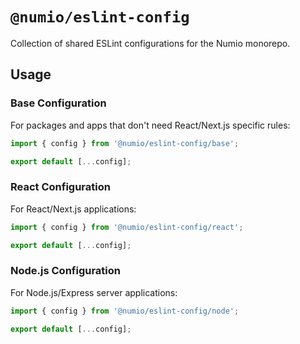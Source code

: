 # `@numio/eslint-config`

Collection of shared ESLint configurations for the Numio monorepo.

## Usage

### Base Configuration

For packages and apps that don't need React/Next.js specific rules:

```js
import { config } from '@numio/eslint-config/base';

export default [...config];
```

### React Configuration

For React/Next.js applications:

```js
import { config } from '@numio/eslint-config/react';

export default [...config];
```

### Node.js Configuration

For Node.js/Express server applications:

```js
import { config } from '@numio/eslint-config/node';

export default [...config];
```
